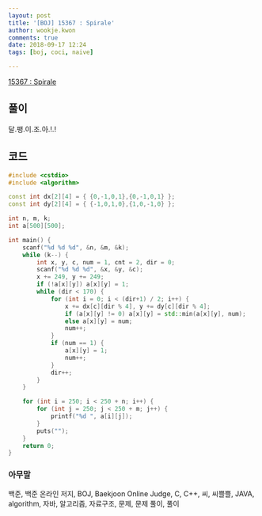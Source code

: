 ```yaml
---
layout: post
title: '[BOJ] 15367 : Spirale'
author: wookje.kwon
comments: true
date: 2018-09-17 12:24
tags: [boj, coci, naive]

---
```


[15367 : Spirale](https://www.acmicpc.net/problem/15367)  

## 풀이

달.팽.이.조.아.!.!

## 코드

```cpp
#include <cstdio>
#include <algorithm>

const int dx[2][4] = { {0,-1,0,1},{0,-1,0,1} };
const int dy[2][4] = { {-1,0,1,0},{1,0,-1,0} };

int n, m, k;
int a[500][500];

int main() {
	scanf("%d %d %d", &n, &m, &k);
	while (k--) {
		int x, y, c, num = 1, cnt = 2, dir = 0;
		scanf("%d %d %d", &x, &y, &c);
		x += 249, y += 249;
		if (!a[x][y]) a[x][y] = 1;
		while (dir < 170) {
			for (int i = 0; i < (dir+1) / 2; i++) {
				x += dx[c][dir % 4], y += dy[c][dir % 4];
				if (a[x][y] != 0) a[x][y] = std::min(a[x][y], num);
                else a[x][y] = num;
				num++;
			}
            if (num == 1) {
                a[x][y] = 1;
                num++;
            }
			dir++;
		}
	}

	for (int i = 250; i < 250 + n; i++) {
		for (int j = 250; j < 250 + m; j++) {
			printf("%d ", a[i][j]);
		}
		puts("");
	}
	return 0;
}
```  

### 아무말  
백준, 백준 온라인 저지, BOJ, Baekjoon Online Judge, C, C++, 씨, 씨쁠쁠, JAVA, algorithm, 자바, 알고리즘, 자료구조, 문제, 문제 풀이, 풀이
